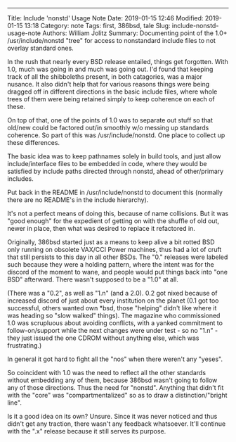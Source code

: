 ----
Title: Include 'nonstd' Usage Note
Date: 2019-01-15 12:46
Modified: 2019-01-15 13:18
Category: note
Tags: first, 386bsd, tale
Slug: include-nonstd-usage-note
Authors: William Jolitz
Summary: Documenting point of the 1.0+ /usr/include/nonstd "tree" for access to nonstandard include files to not overlay standard ones.

In the rush that nearly every BSD release entailed, things get forgotten. With 1.0, much was going in and much was going out. I'd found that keeping track of all the shibboleths present, in both catagories, was a major nusance.
It also didn't help that for various reasons things were being dragged off in different directions in the basic include files, where whole trees of them were being retained simply to keep coherence on each of these.

On top of that, one of the points of 1.0 was to separate out stuff so that old/new could be factored out/in smoothly w/o messing up standards coherence. So part of this was /usr/include/nonstd. One place to collect up these differences.

The basic idea was to keep pathnames solely in build tools, and just allow include/interface files to be embedded in code, where they would be satisfied by include paths directed through nonstd, ahead of other/primary includes.

Put back in the README in /usr/include/nonstd to document this (normally there are no README's in the include hierarchy).

It's not a perfect means of doing this, because of name collisions. But it was "good enough" for the expedient of getting on with the shuffle of old out, newer in place, then what was desired to replace it refactored in.

Originally, 386bsd started just as a means to keep alive a bit rotted BSD only running on obsolete VAX/CCI Power machines, thus had a lot of cruft that still persists to this day in all other BSDs. The "0." releases were labeled such because they were a holding pattern, where the intent was for the discord of the moment to wane, and people would put things back into "one BSD" afterward. There wasn't supposed to be a "1.0" at all.

(There was a "0.2", as well as "1.n" (and a 2.0). 0.2 got nixed because of increased discord of just about every institution on the planet (0.1 got too successful, others wanted own *bsd, those "helping" didn't like where it was heading so "slow walked" things). The magazine who commissioned 1.0 was scrupluous about avoiding conflicts, with a yanked commitment to follow-on/support while the next changes were under test - so no "1.n" - they just issued the one CDROM without anything else, which was frustrating.)

In general it got hard to fight all the "nos" when there weren't any "yeses".

So coincident with 1.0 was the need to reflect all the other standards without embedding any of them, because 386bsd wasn't going to follow any of those directions. Thus the need for "nonstd". Anything that didn't fit with the "core" was "compartmentalized" so as to draw a distinction/"bright line".

Is it a good idea on its own? Unsure. Since it was never noticed and thus didn't get any traction, there wasn't any feedback whatsoever. It'll continue with the ".x" release because it still serves its purpose.





